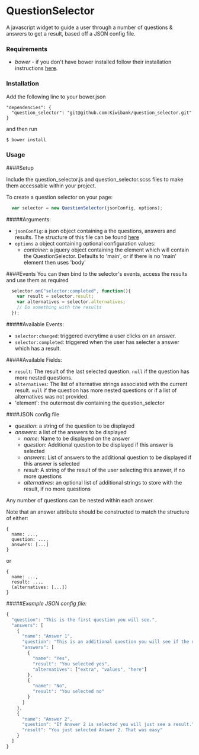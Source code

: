 # QuestionSelector

A javascript widget to guide a user through a number of questions & answers to get a result, based off a JSON config file.

### Requirements

- *bower* - if you don't have bower installed follow their installation instructions [here](http://bower.io/).

### Installation

Add the following line to your bower.json
```
"dependencies": {
  "question_selector": "git@github.com:Kiwibank/question_selector.git"
}
```

and then run

```bash
$ bower install
```

### Usage

####Setup

Include the question_selector.js and question_selector.scss files to make them accessable within your project.

To create a question selector on your page:
```javascript
  var selector = new QuestionSelector(jsonConfig, options);
```

#####Arguments:
- `jsonConfig`: a json object containing a the questions, answers and results. The structure of this file can be found [here](#json-config)
- `options` a object containing optional configuration values:
  + *container*: a jquery object containing the element which will contain the QuestionSelector. Defaults to 'main', or if there is no 'main' element then uses 'body'

####Events
You can then bind to the selector's events, access the results and use them as required

```javascript
  selector.on("selector:completed", function(){
    var result = selector.result;
    var alternatives = selector.alternatives;
    // Do something with the results
  });
```

#####Available Events:
- `selector:changed`: triggered everytime a user clicks on an answer.
- `selector:completed`: triggered when the user has selecter a answer which has a result.

#####Available Fields:
- `result`: The result of the last selected question. `null` if the question has more nested questions.
- `alternatives`: The list of alternative strings associated with the current result. `null` if the question has more nested questions or if a list of alternatives was not provided.
- 'element': the outermost div containing the question_selector

####<a name="json-config"></a>JSON config file

- *question*: a string of the question to be displayed
- *answers*: a list of the answers to be displayed
  + *name*: Name to be displayed on the answer
  + *question*: Additional question to be displayed if this answer is selected
  + *answers*: List of answers to the additional question to be displayed if this answer is selected
  + *result*: A string of the result of the user selecting this answer, if no more questions
  + *alternatives*: an optional list of additional strings to store with the result, if no more questions


Any number of questions can be nested within each answer.

Note that an answer attribute should be constructed to match the structure of either:
```
{
  name: ...,
  question: ...,
  answers: [...]
}
```

or
```
{
  name: ...,
  result: ...,
  (alternatives: [...])
}
```

#####*Example JSON config file:*

```javascript
{
  "question": "This is the first question you will see.",
  "answers": [
    {
      "name": "Answer 1",
      "question": "This is an additional question you will see if the user selects Answer 1",
      "answers": [
        {
          "name": "Yes",
          "result": "You selected yes",
          "alternatives": ["extra", "values", "here"]
        },
        {
          "name": "No",
          "result": "You selected no"
        }
      ]
    },
    {
      "name": "Answer 2",
      "question": "If Answer 2 is selected you will just see a result.",
      "result": "You just selected Answer 2. That was easy"
    }
  ]
}

```